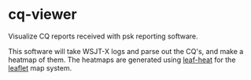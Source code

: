 # cq-viewer

Visualize CQ reports received with psk reporting software.

This software will take WSJT-X logs and parse out the CQ's, and make a heatmap of them. The heatmaps are generated using [leaf-heat](https://github.com/Leaflet/Leaflet.heat) for the [leaflet](https://leafletjs.com/) map system.
